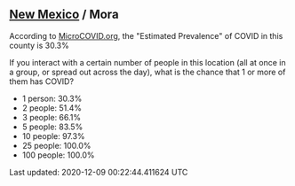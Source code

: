 
## [New Mexico](/united-states/new-mexico) / Mora

According to [MicroCOVID.org](http://microcovid.org),
the "Estimated Prevalence" of COVID in this county is 30.3%

If you interact with a certain number of people in this location
(all at once in a group, or spread out across the day), what is the chance that
1 or more of them has COVID?

- 1 person: 30.3%
- 2 people: 51.4%
- 3 people: 66.1%
- 5 people: 83.5%
- 10 people: 97.3%
- 25 people: 100.0%
- 100 people: 100.0%

Last updated: 2020-12-09 00:22:44.411624 UTC
